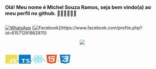 ### Olá! Meu nome é Michel Souza Ramos, seja bem vindo(a) ao meu perfil no github. 🖖🏻🖖🏻🖖🏻
##

[![WhatsApp](https://img.shields.io/badge/WhatsApp-25D366?style=for-the-badge&logo=whatsapp&logoColor=white)](https://wa.me/5548996592026)
[![Facebook]([https://img.shields.io/badge/WhatsApp-25D366?style=for-the-badge&logo=whatsapp&logoColor=white](https://img.shields.io/badge/Facebook-1877F2?style=for-the-badge&logo=facebook&logoColor=white))](https://www.facebook.com/profile.php?id=61571291982970)

<div align="center">
  <a href="https://github.com/m1ch3lr4m0s">
  <img height="160em" src="https://github-readme-stats.vercel.app/api?username=m1ch3lr4m0s&show_icons=true&theme=merko&include_all_commits=true&count_private=true"/>  
</div>
  
##
  
  <div style="display: block">
  <img align="center" alt="Michel-Js" height="30" width="40" src="https://raw.githubusercontent.com/devicons/devicon/master/icons/javascript/javascript-plain.svg">
  <img align="center" alt="Michel-Ts" height="30" width="40" src="https://raw.githubusercontent.com/devicons/devicon/master/icons/typescript/typescript-plain.svg">
  <img align="center" alt="Michel-React" height="30" width="40" src="https://raw.githubusercontent.com/devicons/devicon/master/icons/react/react-original.svg">
  <img align="center" alt="Michel-HTML" height="30" width="40" src="https://raw.githubusercontent.com/devicons/devicon/master/icons/html5/html5-original.svg">
  <img align="center" alt="Michel-CSS" height="30" width="40" src="https://raw.githubusercontent.com/devicons/devicon/master/icons/css3/css3-original.svg">
</div>
